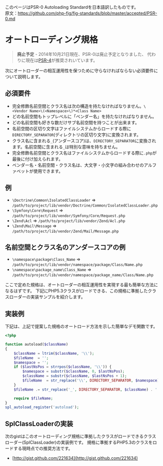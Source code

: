 

このページはPSR-0 Autoloading Standardを日本語訳したものです。  
原文：https://github.com/php-fig/fig-standards/blob/master/accepted/PSR-0.md

[PSR-4]: http://www.php-fig.org/psr/psr-4/

<!--
Autoloading Standard
====================
-->
オートローディング規格
====================

<!--
> **Deprecated** - As of 2014-10-21 PSR-0 has been marked as deprecated. [PSR-4] is now recommended as an alternative.
-->
> **廃止予定** - 2014年10月21日現在、PSR-0は廃止予定となりました、 代わりに現在は[PSR-4][]が推奨されいています。

<!--
The following describes the mandatory requirements that must be adhered to for autoloader interoperability.
-->
次にオートローダーの相互運用性を保つために守らなければならない必須要件について説明します。

<!--
Mandatory
---------
-->
必須要件
---------

<!--
* A fully-qualified namespace and class must have the following structure `\<Vendor Name>\(<Namespace>\)*<Class Name>`
* Each namespace must have a top-level namespace ("Vendor Name").
* Each namespace can have as many sub-namespaces as it wishes.
* Each namespace separator is converted to a `DIRECTORY_SEPARATOR` when loading from the file system.
* Each `_` character in the CLASS NAME is converted to a `DIRECTORY_SEPARATOR`. The `_` character has no special meaning in the namespace.
* The fully-qualified namespace and class are suffixed with `.php` when loading from the file system.
* Alphabetic characters in vendor names, namespaces, and class names may be of any combination of lower case and upper case.
-->
* 完全修飾名前空間とクラス名は次の構造を持たなければなりません。`\<Vendor Name>\(<Namespace>\)*<Class Name>`
* どの名前空間もトップレベルに「ベンダー名」を持たなければなりません。
* どの名前空間も好きな数だけサブ名前空間を持つことが出来ます。
* 名前空間の区切り文字はファイルシステムからロードする際に`DIRECTORY_SEPARATOR`(ディレクトリの区切り文字)に変換されます。
* クラス名に含まれる`_`(アンダースコア)は、`DIRECTORY_SEPARATOR`に変換されます。名前空間に含まれる`_`は特別な意味を持ちません。
* 完全修飾名前空間とクラス名はファイルシステムからロードする際に`.php`が最後に付け加えられます。
* ベンダー名・名前空間・クラス名は、大文字・小文字の組み合わせのアルファベットが使用できます。

<!--
Examples
--------
-->
例
--------

* `\Doctrine\Common\IsolatedClassLoader` => `/path/to/project/lib/vendor/Doctrine/Common/IsolatedClassLoader.php`
* `\Symfony\Core\Request` => `/path/to/project/lib/vendor/Symfony/Core/Request.php`
* `\Zend\Acl` => `/path/to/project/lib/vendor/Zend/Acl.php`
* `\Zend\Mail\Message` => `/path/to/project/lib/vendor/Zend/Mail/Message.php`

<!--
Underscores in Namespaces and Class Names
-----------------------------------------
-->
名前空間とクラス名のアンダースコアの例
-----------------------------------------

* `\namespace\package\Class_Name` => `/path/to/project/lib/vendor/namespace/package/Class/Name.php`
* `\namespace\package_name\Class_Name` => `/path/to/project/lib/vendor/namespace/package_name/Class/Name.php`

<!--
The standards we set here should be the lowest common denominator for painless autoloader interoperability.
following these standards by utilizing this sample SplClassLoader implementation which is able to load PHP 5.3 classes.
-->
ここで定めた規格は、オートローダーの相互運用性を実現する最も簡単な方法になるはずです。
下記にPHP5.3クラスがロードできる、この規格に準拠したクラスローダーの実装サンプルを紹介します。

<!--
Example Implementation
----------------------
-->
実装例
----------------------

<!--
Below is an example function to simply demonstrate how the above proposed standards are autoloaded.
-->
下記は、上記で提案した規格のオートロード方法を示した簡単なデモ関数です。

~~~php
<?php

function autoload($className)
{
    $className = ltrim($className, '\\');
    $fileName  = '';
    $namespace = '';
    if ($lastNsPos = strrpos($className, '\\')) {
        $namespace = substr($className, 0, $lastNsPos);
        $className = substr($className, $lastNsPos + 1);
        $fileName  = str_replace('\\', DIRECTORY_SEPARATOR, $namespace) . DIRECTORY_SEPARATOR;
    }
    $fileName .= str_replace('_', DIRECTORY_SEPARATOR, $className) . '.php';

    require $fileName;
}
spl_autoload_register('autoload');
~~~

<!--
SplClassLoader Implementation
-----------------------------
-->
SplClassLoaderの実装
-----------------------------

<!--
The following gist is a sample SplClassLoader implementation that can load your classes if you follow the autoloader interoperability standards proposed above.
It is the current recommended way to load PHP 5.3 classes that follow these standards.
-->
次のgistはこのオートローディング規格に準拠したクラスがロードできるクラスローダー(SplClassLoader)の実装例です。
規格に準拠するPHP5.3のクラスをロードする現時点での推奨方法です。

* [http://gist.github.com/221634](http://gist.github.com/221634)
